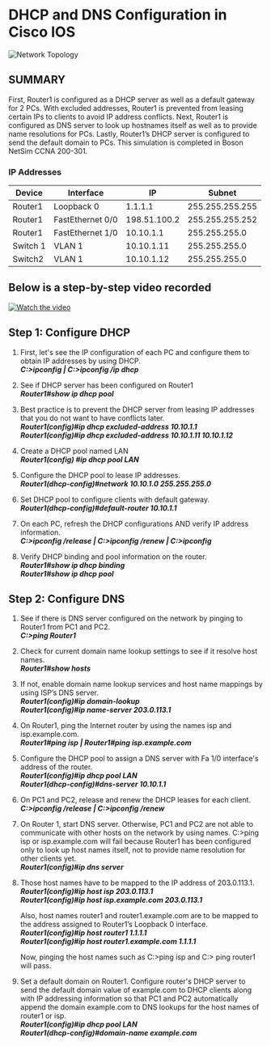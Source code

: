 # DHCP and DNS Configuration in Cisco IOS
![Network Topology](https://imgur.com/1Tw8suy.jpg)

## SUMMARY
First, Router1 is configured as a DHCP server as well as a default gateway for 2 PCs. With excluded addresses, Router1 is prevented from leasing certain IPs to clients to avoid IP address conflicts. Next, Router1 is configured as DNS server to look up hostnames itself as well as to provide name resolutions for PCs. Lastly, Router1’s DHCP server is configured to send the default domain to PCs. This simulation is completed in Boson NetSim CCNA 200-301.

### IP Addresses
| Device                   | Interface    |  IP    | Subnet 
| ------------------------ | -----------  | -----  | ------
| Router1                  | Loopback 0 | 1.1.1.1 | 255.255.255.255
| Router1                  | FastEthernet 0/0 | 198.51.100.2 | 255.255.255.252
| Router1                  | FastEthernet 1/0 | 10.10.1.1 | 255.255.255.0
| Switch 1                 | VLAN 1 |10.10.1.11 | 255.255.255.0
| Switch2                  | VLAN 1 |10.10.1.12| 255.255.255.0

## Below is a step-by-step video recorded  
[![Watch the video](https://img.youtube.com/vi/sz0v9qVUc4s/hqdefault.jpg)](https://youtu.be/sz0v9qVUc4s)

## Step 1: Configure DHCP 
1. First, let's see the IP configuration of each PC and configure them to obtain IP addresses by using DHCP.\
	***C:>ipconfig | C:>ipconfig /ip dhcp***
   
2. See if DHCP server has been configured on Router1\
	 ***Router1#show ip dhcp pool***
   
3. Best practice is to prevent the DHCP server from leasing IP addresses that you do not want to have conflicts later.\
	***Router1(config)#ip dhcp excluded-address 10.10.1.1***\
	***Router1(config)#ip dhcp excluded-address 10.10.1.11  10.10.1.12***
   
4. Create a DHCP pool named LAN \
	***Router1(config) #ip dhcp pool LAN***
   
5. Configure the DHCP pool to lease IP addresses. \
	 ***Router1(dhcp-config)#network 10.10.1.0 255.255.255.0***
   
6. Set DHCP pool to configure clients with default gateway. \
	***Router1(dhcp-config)#default-router 10.10.1.1***
   
7. On each PC, refresh the DHCP configurations AND verify IP address information. \
   ***C:>ipconfig /release | C:>ipconfig /renew | C:>ipconfig***
    
8. Verify DHCP binding and pool information on the router. \
	***Router1#show ip dhcp binding***\
   	***Router1#show ip dhcp pool***


## Step 2: Configure DNS
1. See if there is DNS server configured on the network by pinging to Router1 from PC1 and PC2.\
	***C:>ping Router1***
2. Check for current domain name lookup settings to see if it resolve host names. \
	 ***Router1#show hosts***
3. If not, enable domain name lookup services and host name mappings by using ISP’s DNS server.\
    ***Router1(config)#ip domain-lookup*** \
    ***Router1(config)#ip name-server 203.0.113.1***
5. On Router1, ping the Internet router by using the names isp and isp.example.com. \
	 ***Router1#ping isp | Router1#ping isp.example.com***
6. Configure the DHCP pool to assign a DNS server with Fa 1/0 interface's address of the router. \
	***Router1(config)#ip dhcp pool LAN***\
	***Router1(dhcp-config)#dns-server 10.10.1.1***
7. On PC1 and PC2, release and renew the DHCP leases for each client. \
	***C:>ipconfig /release | C:>ipconfig /renew***
8. On Router 1, start DNS server. Otherwise, PC1 and PC2 are not able to communicate with other hosts on the network by using names. C:>ping isp or isp.example.com will fail because Router1 has been configured only to look up host names itself, not to provide name resolution for other clients yet. \
	***Router1(config)#ip dns server***
	
9.  Those host names have to be mapped to the IP address of 203.0.113.1.\
	***Router1(config)#ip host isp 203.0.113.1***\
	***Router1(config)#ip host isp.example.com 203.0.113.1***
	
	Also, host names router1 and router1.example.com are to be mapped to the address assigned to Router1’s Loopback 0 interface.\
	***Router1(config)#ip host router1 1.1.1.1***\
	***Router1(config)#ip host router1.example.com 1.1.1.1***
    
	Now, pinging the host names such as C:>ping isp and C:> ping router1 will pass.
	
10. Set a default domain on Router1. Configure router's DHCP server to send the default domain value of example.com to DHCP clients along with IP addressing information so that PC1 and PC2 automatically append the domain example.com to DNS lookups for the host names of router1 or isp.\
	***Router1(config)#ip dhcp pool LAN***\
	***Router1(dhcp-config)#domain-name example.com***



